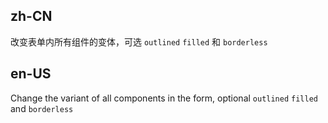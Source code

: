 ## zh-CN

改变表单内所有组件的变体，可选 `outlined` `filled` 和 `borderless`

## en-US

Change the variant of all components in the form, optional `outlined` `filled` and `borderless`
